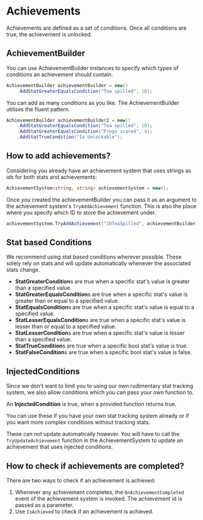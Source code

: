 Achievements
===
Achievements are defined as a set of conditions.
Once all conditions are true, the achievement is unlocked.

## AchievementBuilder
You can use AchievementBuilder instances to specify which types of conditions an achievement should contain.
```cs
AchievementBuilder achievementBuilder = new()
    .AddStatGreaterEqualsCondition("Tea spilled", 10);
```
You can add as many conditions as you like. The AchievementBuilder utilises the fluent pattern.
```cs
AchievementBuilder achievementBuilder2 = new()
    .AddStatGreaterEqualsCondition("Tea spilled", 10);
    .AddStatGreaterEqualsCondition("Frogs scared", 4);
    .AddStatTrueCondition("Is Unlockable");
```

## How to add achievements?
Considering you already have an achievement system that uses strings as ids for both stats and achievements:
```cs
AchievementSystem<string, string> achievementSystem = new();
```

Once you created the achievementBuilder you can pass it as an argument to the achievement system's `TryAddAchievement` function.
This is also the place where you specify which ID to store the achievement under.
```cs
achievementSystem.TryAddAchievement("10TeaSpilled", achievementBuilder);
```

## Stat based Conditions
We recommend using stat based conditions wherever possible.
These solely rely on stats and will update automatically whenever the associated stats change.

- **StatGreaterCondition**s are true when a specific stat's value is greater than a specified value.
- **StatGreaterEqualsCondition**s are true when a specific stat's value is greater than or equal to a specified value.
- **StatEqualsCondition**s are true when a specific stat's value is equal to a specified value.
- **StatLesserEqualsCondition**s are true when a specific stat's value is lesser than or equal to a specified value.
- **StatLesserCondition**s are true when a specific stat's value is lesser than a specified value.
- **StatTrueCondition**s are true when a specific bool stat's value is true.
- **StatFalseCondition**s are true when a specific bool stat's value is false.

## InjectedConditions
Since we don't want to limit you to using our own rudimentary stat tracking system, we also allow conditions which you can pass your own function to.

An **InjectedCondition** is true, when a provided function returns true.

You can use these if you have your own stat tracking system already or if you want more complex conditions without tracking stats.

These can not update automatically however. You will have to call the `TryUpdateAchievement` function in the AchievementSystem to update an achievement that uses injected conditions.


## How to check if achievements are completed?
There are two ways to check if an achievement is achieved:

1. Whenever any achievement completes, the `OnAchievementCompleted` event of the achievement system is invoked. The achievement id is passed as a parameter.
2. Use `IsAchieved` to check if an achievement is achieved.
